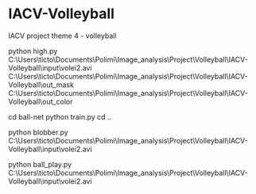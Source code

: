 # IACV-Volleyball
 IACV project theme 4 - volleyball

python high.py C:\Users\ticto\Documents\Polimi\Image_analysis\Project\Volleyball\IACV-Volleyball\input\volei2.avi C:\Users\ticto\Documents\Polimi\Image_analysis\Project\Volleyball\IACV-Volleyball\out_mask C:\Users\ticto\Documents\Polimi\Image_analysis\Project\Volleyball\IACV-Volleyball\out_color

cd ball-net
python train.py 
cd ..

python blobber.py C:\Users\ticto\Documents\Polimi\Image_analysis\Project\Volleyball\IACV-Volleyball\input\volei2.avi

python ball_play.py C:\Users\ticto\Documents\Polimi\Image_analysis\Project\Volleyball\IACV-Volleyball\input\volei2.avi